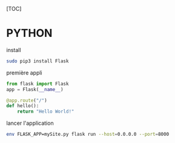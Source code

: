 [TOC]


# PYTHON

install


```bash
sudo pip3 install Flask
```

première appli


```python
from flask import Flask
app = Flask(__name__)

@app.route("/")
def hello():
    return "Hello World!"
```

lancer l'application

```bash
env FLASK_APP=mySite.py flask run --host=0.0.0.0 --port=8000
```
